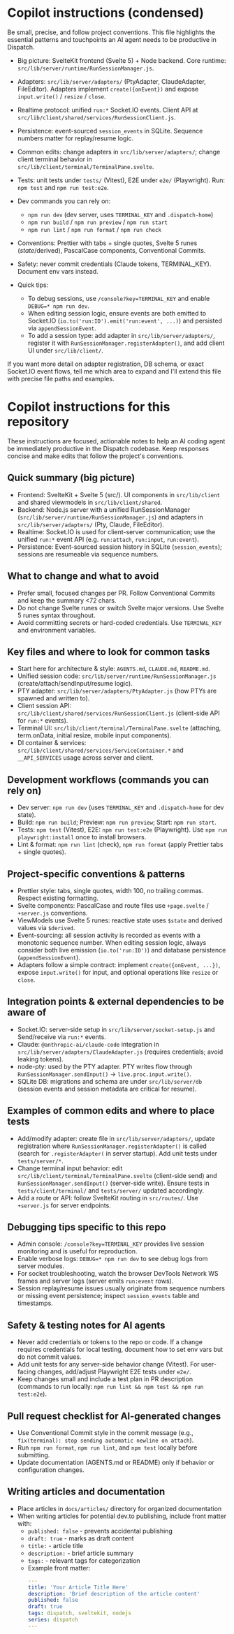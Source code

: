 <!-- Concise Copilot instructions for Dispatch -->

# Copilot instructions (condensed)

Be small, precise, and follow project conventions. This file highlights the essential patterns and touchpoints
an AI agent needs to be productive in Dispatch.

- Big picture: SvelteKit frontend (Svelte 5) + Node backend. Core runtime: `src/lib/server/runtime/RunSessionManager.js`.
- Adapters: `src/lib/server/adapters/` (PtyAdapter, ClaudeAdapter, FileEditor). Adapters implement `create({onEvent})` and expose `input.write()` / `resize` / `close`.
- Realtime protocol: unified `run:*` Socket.IO events. Client API at `src/lib/client/shared/services/RunSessionClient.js`.
- Persistence: event-sourced `session_events` in SQLite. Sequence numbers matter for replay/resume logic.

- Common edits: change adapters in `src/lib/server/adapters/`; change client terminal behavior in `src/lib/client/terminal/TerminalPane.svelte`.
- Tests: unit tests under `tests/` (Vitest), E2E under `e2e/` (Playwright). Run: `npm test` and `npm run test:e2e`.

- Dev commands you can rely on:
  - `npm run dev` (dev server, uses `TERMINAL_KEY` and `.dispatch-home`)
  - `npm run build` / `npm run preview` / `npm run start`
  - `npm run lint` / `npm run format` / `npm run check`

- Conventions: Prettier with tabs + single quotes, Svelte 5 runes ($state/$derived), PascalCase components, Conventional Commits.
- Safety: never commit credentials (Claude tokens, TERMINAL_KEY). Document env vars instead.

- Quick tips:
  - To debug sessions, use `/console?key=TERMINAL_KEY` and enable `DEBUG=* npm run dev`.
  - When editing session logic, ensure events are both emitted to Socket.IO (`io.to('run:ID').emit('run:event', ...)`) and persisted via `appendSessionEvent`.
  - To add a session type: add adapter in `src/lib/server/adapters/`, register it with `RunSessionManager.registerAdapter()`, and add client UI under `src/lib/client/`.

If you want more detail on adapter registration, DB schema, or exact Socket.IO event flows, tell me which area to expand and I'll extend this file with precise file paths and examples.

<!-- .github/copilot-instructions.md - guidance for AI coding agents working on Dispatch -->

# Copilot instructions for this repository

These instructions are focused, actionable notes to help an AI coding agent be immediately productive in the
Dispatch codebase. Keep responses concise and make edits that follow the project's conventions.

## Quick summary (big picture)

- Frontend: SvelteKit + Svelte 5 (src/). UI components in `src/lib/client` and shared viewmodels in `src/lib/client/shared`.
- Backend: Node.js server with a unified RunSessionManager (`src/lib/server/runtime/RunSessionManager.js`) and adapters in `src/lib/server/adapters/` (Pty, Claude, FileEditor).
- Realtime: Socket.IO is used for client-server communication; use the unified `run:*` event API (e.g. `run:attach`, `run:input`, `run:event`).
- Persistence: Event-sourced session history in SQLite (`session_events`); sessions are resumeable via sequence numbers.

## What to change and what to avoid

- Prefer small, focused changes per PR. Follow Conventional Commits and keep the summary <72 chars.
- Do not change Svelte runes or switch Svelte major versions. Use Svelte 5 runes syntax throughout.
- Avoid committing secrets or hard-coded credentials. Use `TERMINAL_KEY` and environment variables.

## Key files and where to look for common tasks

- Start here for architecture & style: `AGENTS.md`, `CLAUDE.md`, `README.md`.
- Unified session code: `src/lib/server/runtime/RunSessionManager.js` (create/attach/sendInput/resume logic).
- PTY adapter: `src/lib/server/adapters/PtyAdapter.js` (how PTYs are spawned and written to).
- Client session API: `src/lib/client/shared/services/RunSessionClient.js` (client-side API for `run:*` events).
- Terminal UI: `src/lib/client/terminal/TerminalPane.svelte` (attaching, term.onData, initial resize, mobile input components).
- DI container & services: `src/lib/client/shared/services/ServiceContainer.*` and `__API_SERVICES` usage across server and client.

## Development workflows (commands you can rely on)

- Dev server: `npm run dev` (uses `TERMINAL_KEY` and `.dispatch-home` for dev state).
- Build: `npm run build`; Preview: `npm run preview`; Start: `npm run start`.
- Tests: `npm test` (Vitest), E2E: `npm run test:e2e` (Playwright). Use `npm run playwright:install` once to install browsers.
- Lint & format: `npm run lint` (check), `npm run format` (apply Prettier tabs + single quotes).

## Project-specific conventions & patterns

- Prettier style: tabs, single quotes, width 100, no trailing commas. Respect existing formatting.
- Svelte components: PascalCase and route files use `+page.svelte` / `+server.js` conventions.
- ViewModels use Svelte 5 runes: reactive state uses `$state` and derived values via `$derived`.
- Event-sourcing: all session activity is recorded as events with a monotonic sequence number. When editing session logic, always consider both live emission (`io.to('run:ID')`) and database persistence (`appendSessionEvent`).
- Adapters follow a simple contract: implement `create({onEvent, ...})`, expose `input.write()` for input, and optional operations like `resize` or `close`.

## Integration points & external dependencies to be aware of

- Socket.IO: server-side setup in `src/lib/server/socket-setup.js` and Send/receive via `run:*` events.
- Claude: `@anthropic-ai/claude-code` integration in `src/lib/server/adapters/ClaudeAdapter.js` (requires credentials; avoid leaking tokens).
- node-pty: used by the PTY adapter. PTY writes flow through `RunSessionManager.sendInput()` -> `live.proc.input.write()`.
- SQLite DB: migrations and schema are under `src/lib/server/db` (session events and session metadata are critical for resume).

## Examples of common edits and where to place tests

- Add/modify adapter: create file in `src/lib/server/adapters/`, update registration where `RunSessionManager.registerAdapter()` is called (search for `.registerAdapter(` in server startup). Add unit tests under `tests/server/*`.
- Change terminal input behavior: edit `src/lib/client/terminal/TerminalPane.svelte` (client-side send) and `RunSessionManager.sendInput()` (server-side write). Ensure tests in `tests/client/terminal/` and `tests/server/` updated accordingly.
- Add a route or API: follow SvelteKit routing in `src/routes/`. Use `+server.js` for server endpoints.

## Debugging tips specific to this repo

- Admin console: `/console?key=TERMINAL_KEY` provides live session monitoring and is useful for reproduction.
- Enable verbose logs: `DEBUG=* npm run dev` to see debug logs from server modules.
- For socket troubleshooting, watch the browser DevTools Network WS frames and server logs (server emits `run:event` rows).
- Session replay/resume issues usually originate from sequence numbers or missing event persistence; inspect `session_events` table and timestamps.

## Safety & testing notes for AI agents

- Never add credentials or tokens to the repo or code. If a change requires credentials for local testing, document how to set env vars but do not commit values.
- Add unit tests for any server-side behavior change (Vitest). For user-facing changes, add/adjust Playwright E2E tests under `e2e/`.
- Keep changes small and include a test plan in PR description (commands to run locally: `npm run lint && npm test && npm run test:e2e`).

## Pull request checklist for AI-generated changes

- Use Conventional Commit style in the commit message (e.g., `fix(terminal): stop sending automatic newline on attach`).
- Run `npm run format`, `npm run lint`, and `npm test` locally before submitting.
- Update documentation (AGENTS.md or README) only if behavior or configuration changes.

## Writing articles and documentation

- Place articles in `docs/articles/` directory for organized documentation
- When writing articles for potential dev.to publishing, include front matter with:
  - `published: false` - prevents accidental publishing
  - `draft: true` - marks as draft content
  - `title:` - article title
  - `description:` - brief article summary
  - `tags:` - relevant tags for categorization
  - Example front matter:
    ```yaml
    ---
    title: 'Your Article Title Here'
    description: 'Brief description of the article content'
    published: false
    draft: true
    tags: dispatch, sveltekit, nodejs
    series: dispatch
    ---
    ```
